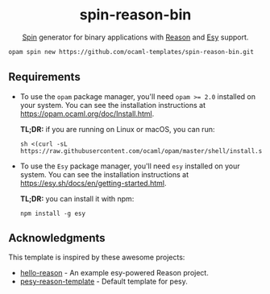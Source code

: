 <h1 align="center">spin-reason-bin</h1>

<p align="center">
  <a href="https://github.com/tmattio/spin">Spin</a> generator for binary applications with <a href="https://reasonml.github.io/">Reason</a> and <a href="https://esy.sh/">Esy</a> support.
</p>

```bash
opam spin new https://github.com/ocaml-templates/spin-reason-bin.git
```

## Requirements

- To use the `opam` package manager, you'll need `opam >= 2.0` installed on your system.
  You can see the installation instructions at https://opam.ocaml.org/doc/Install.html.

  **TL;DR:** if you are running on Linux or macOS, you can run:
  ```
  sh <(curl -sL https://raw.githubusercontent.com/ocaml/opam/master/shell/install.sh)
  ```

- To use the `Esy` package manager, you'll need `esy` installed on your system.
  You can see the installation instructions at https://esy.sh/docs/en/getting-started.html.

  **TL;DR:** you can install it with npm:
  ```
  npm install -g esy
  ```
## Acknowledgments

This template is inspired by these awesome projects:

- [hello-reason](https://github.com/esy-ocaml/hello-reason) - An example esy-powered Reason project.
- [pesy-reason-template](https://github.com/esy/pesy-reason-template) - Default template for pesy.

